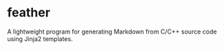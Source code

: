# feather
A lightweight program for generating Markdown from C/C++ source code using Jinja2 templates.
